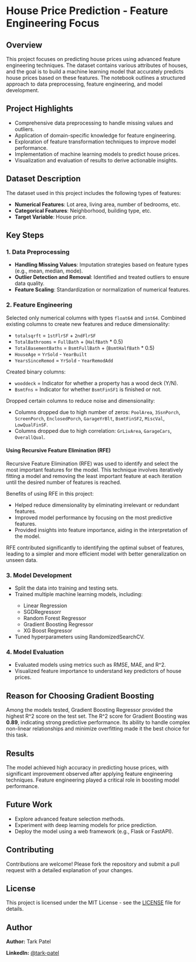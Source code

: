 <!DOCTYPE html>
<html lang="en">
<head>
    <meta charset="UTF-8">
    <meta name="viewport" content="width=device-width, initial-scale=1.0">
  
</head>
<body>
    <h1>House Price Prediction - Feature Engineering Focus</h1>
    <h2>Overview</h2>
    <p>
        This project focuses on predicting house prices using advanced feature engineering techniques.
        The dataset contains various attributes of houses, and the goal is to build a machine learning
        model that accurately predicts house prices based on these features. The notebook outlines a
        structured approach to data preprocessing, feature engineering, and model development.
    </p>
    <h2>Project Highlights</h2>
    <ul>
        <li>Comprehensive data preprocessing to handle missing values and outliers.</li>
        <li>Application of domain-specific knowledge for feature engineering.</li>
        <li>Exploration of feature transformation techniques to improve model performance.</li>
        <li>Implementation of machine learning models to predict house prices.</li>
        <li>Visualization and evaluation of results to derive actionable insights.</li>
    </ul>
    <h2>Dataset Description</h2>
    <p>
        The dataset used in this project includes the following types of features:
    </p>
    <ul>
        <li><strong>Numerical Features</strong>: Lot area, living area, number of bedrooms, etc.</li>
        <li><strong>Categorical Features</strong>: Neighborhood, building type, etc.</li>
        <li><strong>Target Variable</strong>: House price.</li>
    </ul>
    <h2>Key Steps</h2>
    <h3>1. Data Preprocessing</h3>
    <ul>
        <li><strong>Handling Missing Values</strong>: Imputation strategies based on feature types (e.g., mean, median, mode).</li>
        <li><strong>Outlier Detection and Removal</strong>: Identified and treated outliers to ensure data quality.</li>
        <li><strong>Feature Scaling</strong>: Standardization or normalization of numerical features.</li>
    </ul>
    <h3>2. Feature Engineering</h3>
    <p>Selected only numerical columns with types <code>float64</code> and <code>int64</code>. Combined existing columns to create new features and reduce dimensionality:</p>
    <ul>
        <li><code>totalsqrft</code> = <code>1stFlrSF</code> + <code>2ndFlrSF</code></li>
        <li><code>TotalBathrooms</code> = <code>FullBath</code> + (<code>HalfBath</code> * 0.5)</li>
        <li><code>TotalBasementBaths</code> = <code>BsmtFullBath</code> + (<code>BsmtHalfBath</code> * 0.5)</li>
        <li><code>HouseAge</code> = <code>YrSold</code> - <code>YearBuilt</code></li>
        <li><code>YearsSinceRemod</code> = <code>YrSold</code> - <code>YearRemodAdd</code></li>
    </ul>
    <p>Created binary columns:</p>
    <ul>
        <li><code>wooddeck</code> = Indicator for whether a property has a wood deck (Y/N).</li>
        <li><code>BsmtFns</code> = Indicator for whether <code>BsmtFinSF1</code> is finished or not.</li>
    </ul>
    <p>Dropped certain columns to reduce noise and dimensionality:</p>
    <ul>
        <li>Columns dropped due to high number of zeros: <code>PoolArea</code>, <code>3SsnPorch</code>, <code>ScreenPorch</code>, <code>EnclosedPorch</code>, <code>GarageYrBlt</code>, <code>BsmtFinSF2</code>, <code>MiscVal</code>, <code>LowQualFinSF</code>.</li>
        <li>Columns dropped due to high correlation: <code>GrLivArea</code>, <code>GarageCars</code>, <code>OverallQual</code>.</li>
    </ul>
    <h4>Using Recursive Feature Elimination (RFE)</h4>
    <p>
        Recursive Feature Elimination (RFE) was used to identify and select the most important features for the model.
        This technique involves iteratively fitting a model and removing the least important feature at each iteration until the desired number of features is reached.
    </p>
    <p>Benefits of using RFE in this project:</p>
    <ul>
        <li>Helped reduce dimensionality by eliminating irrelevant or redundant features.</li>
        <li>Improved model performance by focusing on the most predictive features.</li>
        <li>Provided insights into feature importance, aiding in the interpretation of the model.</li>
    </ul>
    <p>
        RFE contributed significantly to identifying the optimal subset of features, leading to a simpler and more efficient model with better generalization on unseen data.
    </p>
    <h3>3. Model Development</h3>
    <ul>
        <li>Split the data into training and testing sets.</li>
        <li>Trained multiple machine learning models, including:</li>
        <ul>
            <li>Linear Regression</li>
            <li>SGDRegressorr</li>
            <li>Random Forest Regressor</li>
            <li>Gradient Boosting Regressor</li>
            <li>XG Boost Regressor</li>
        </ul>
        <li>Tuned hyperparameters using RandomizedSearchCV.</li>
    </ul>
    <h3>4. Model Evaluation</h3>
    <ul>
        <li>Evaluated models using metrics such as RMSE, MAE, and R^2.</li>
        <li>Visualized feature importance to understand key predictors of house prices.</li>
    </ul>
    <h2>Reason for Choosing Gradient Boosting</h2>
    <p>
        Among the models tested, Gradient Boosting Regressor provided the highest R^2 score on the test set. 
        The R^2 score for Gradient Boosting was <strong>0.89</strong>, indicating strong predictive performance. 
        Its ability to handle complex non-linear relationships and minimize overfitting made it the best choice for this task.
    </p>
    <h2>Results</h2>
    <p>
        The model achieved high accuracy in predicting house prices, with significant improvement observed after applying feature engineering techniques.
        Feature engineering played a critical role in boosting model performance.
    </p>
    <h2>Future Work</h2>
    <ul>
        <li>Explore advanced feature selection methods.</li>
        <li>Experiment with deep learning models for price prediction.</li>
        <li>Deploy the model using a web framework (e.g., Flask or FastAPI).</li>
    </ul>
    <h2>Contributing</h2>
    <p>
        Contributions are welcome! Please fork the repository and submit a pull request with a detailed explanation of your changes.
    </p>
    <h2>License</h2>
    <p>
        This project is licensed under the MIT License - see the <a href="LICENSE">LICENSE</a> file for details.
    </p>
    <h2>Author</h2>
    <p><strong>Author:</strong> Tark Patel</p>
    <p><strong>LinkedIn:</strong> <a href="https://www.linkedin.com/in/tark-patel">@tark-patel</a></p>
</body>
</html>
